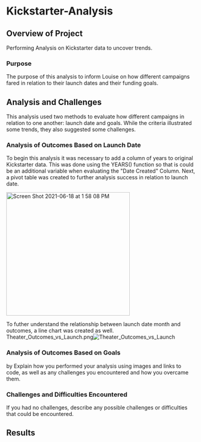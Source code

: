 # Kickstarter-Analysis
## Overview of Project
Performing Analysis on Kickstarter data to uncover trends.
### Purpose
The purpose of this analysis to inform Louise on how different campaigns fared in relation to their launch dates and their funding goals.
## Analysis and Challenges
This analysis used two methods to evaluate how different campaigns in relation to one another: launch date and goals. While the criteria illustrated some trends, they also suggested some challenges.   
### Analysis of Outcomes Based on Launch Date
To begin this analysis it was necessary to add a column of years to original Kickstarter data. This was done using the YEARS() function so that is could be an additional variable when evaluating the "Date Created" Column. Next, a pivot table was created to further analysis success in relation to launch date.

<img width="327" alt="Screen Shot 2021-06-18 at 1 58 08 PM" src="https://user-images.githubusercontent.com/84995704/122605785-8b162980-d03d-11eb-8dbc-321b0d5e8431.png">

To futher understand the relationship between launch date month and outcomes, a line chart was created as well. 
Theater_Outcomes_vs_Launch.png![Theater_Outcomes_vs_Launch](https://user-images.githubusercontent.com/84995704/122606185-20b1b900-d03e-11eb-8bcc-cf3e4a5deda9.png)
### Analysis of Outcomes Based on Goals
by Explain how you performed your analysis using images and links to code, as well as any challenges you encountered and how you overcame them.
### Challenges and Difficulties Encountered
If you had no challenges, describe any possible challenges or difficulties that could be encountered.
## Results
